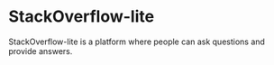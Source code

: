 # StackOverflow-lite

StackOverflow-lite is a platform where people can ask questions and provide answers.
